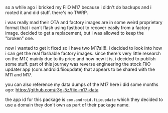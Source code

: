 so a while ago i bricked my FiiO M17 because i didn't do backups and i rooted it and did stuff. there's no TWRP.

i was really mad their OTA and factory images are in some weird proprietary format that i can't flash using fastboot to recover easily from a factory image. decided to get a replacement, but i was allowed to keep the "broken" one.

now i wanted to get it fixed so i have two M17s!!!!. i decided to look into how i can get the real flashable factory images. since there's very little research on the M17, mainly due to its price and how new it is, i decided to publish some stuff. part of this journey was reverse engineering the stock FiiO updater app (com.android.fiioupdate) that appears to be shared with the M11 and M17.

you can also reference my data dumps of the M17 here i did some months ago: https://github.com/r3g-5z/fiio-m17-data

the app id for this package is `com.android.fiioupdate` which they decided to use a domain they don't own as part of their package name.